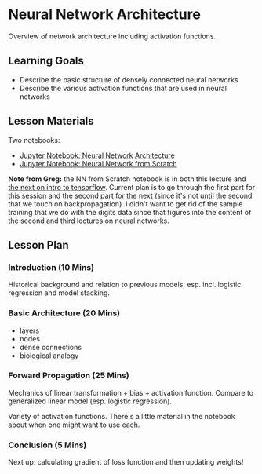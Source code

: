 # Neural Network Architecture

Overview of network architecture including activation functions.

## Learning Goals

- Describe the basic structure of densely connected neural networks
- Describe the various activation functions that are used in neural networks

## Lesson Materials

Two notebooks:
- [Jupyter Notebook: Neural Network Architecture](neural_network_architecture.ipynb)
- [Jupyter Notebook: Neural Network from Scratch](neural_network_from_scratch.ipynb)

**Note from Greg:** the NN from Scratch notebook is in both this lecture and [the next on intro to tensorflow](../IntroKerasTensorflow). Current plan is to go through the first part for this session and the second part for the next (since it's not until the second that we touch on backpropagation). I didn't want to get rid of the sample training that we do with the digits data since that figures into the content of the second and third lectures on neural networks.

## Lesson Plan

### Introduction (10 Mins)

Historical background and relation to previous models, esp. incl. logistic regression and model stacking.

### Basic Architecture (20 Mins)

- layers
- nodes
- dense connections
- biological analogy

### Forward Propagation (25 Mins)

Mechanics of linear transformation + bias + activation function. Compare to generalized linear model (esp. logistic regression).

Variety of activation functions. There's a little material in the notebook about when one might want to use each.

### Conclusion (5 Mins)

Next up: calculating gradient of loss function and then updating weights!
